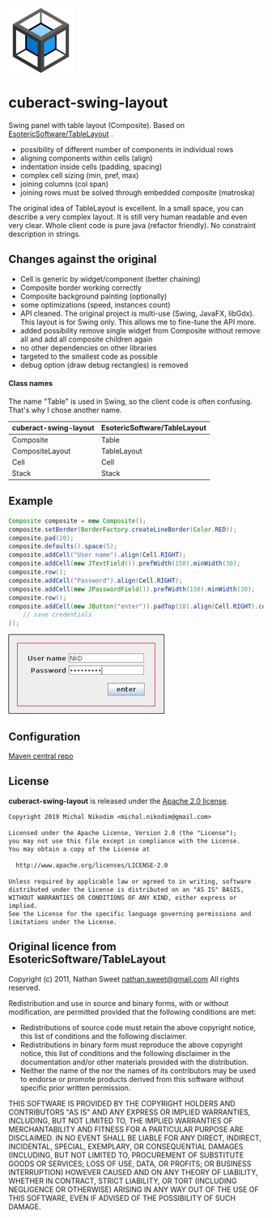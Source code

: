 ![](https://raw.githubusercontent.com/cuberact/cuberactorg.github.io/master/cuberact_128x128.png) 

# cuberact-swing-layout

Swing panel with table layout (Composite). Based on [EsotericSoftware/TableLayout](https://github.com/EsotericSoftware/tablelayout) .

* possibility of different number of components in individual rows
* aligning components within cells (align)
* indentation inside cells (padding, spacing)
* complex cell sizing (min, pref, max)
* joining columns (col span)
* joining rows must be solved through embedded composite (matroska)

The original idea of TableLayout is excellent. In a small space, you can describe a very complex layout. It is still very human readable and even very clear.
Whole client code is pure java (refactor friendly). No constraint description in strings. 
 
## Changes against the original

* Cell is generic by widget/component (better chaining)
* Composite border working correctly 
* Composite background painting (optionally)
* some optimizations (speed, instances count)
* API cleaned. The original project is multi-use (Swing, JavaFX, libGdx). This layout is for Swing only. This allows me to fine-tune the API more.
* added possibility remove single widget from Composite without remove all and add all composite children again
* no other dependencies on other libraries
* targeted to the smallest code as possible
* debug option (draw debug rectangles) is removed

#### Class names

The name "Table" is used in Swing, so the client code is often confusing. That's why I chose another name.

| cuberact-swing-layout | EsotericSoftware/TableLayout |
| --------------------- | ---------------------------- |
| Composite             | Table                        |
| CompositeLayout       | TableLayout                  |
| Cell                  | Cell                         |
| Stack                 | Stack                        |

## Example

```java
Composite composite = new Composite();
composite.setBorder(BorderFactory.createLineBorder(Color.RED));
composite.pad(20);
composite.defaults().space(5);
composite.addCell("User name").align(Cell.RIGHT);
composite.addCell(new JTextField()).prefWidth(150).minWidth(30);
composite.row();
composite.addCell("Password").align(Cell.RIGHT);
composite.addCell(new JPasswordField()).prefWidth(150).minWidth(30);
composite.row();
composite.addCell(new JButton("enter")).padTop(10).align(Cell.RIGHT).colspan(2).getWidget().addActionListener(event -> {
    // save credentials
});
```
![](https://raw.githubusercontent.com/cuberact/cuberactorg.github.io/master/images/cuberact-swing-layout/credentials-layout-showcase.png)

## Configuration

[Maven central repo](https://search.maven.org/artifact/org.cuberact/cuberact-swing-layout)

## License

__cuberact-swing-layout__ is released under the [Apache 2.0 license](LICENSE).

```
Copyright 2019 Michal Nikodim <michal.nikodim@gmail.com>

Licensed under the Apache License, Version 2.0 (the "License");
you may not use this file except in compliance with the License.
You may obtain a copy of the License at

  http://www.apache.org/licenses/LICENSE-2.0

Unless required by applicable law or agreed to in writing, software
distributed under the License is distributed on an "AS IS" BASIS,
WITHOUT WARRANTIES OR CONDITIONS OF ANY KIND, either express or implied.
See the License for the specific language governing permissions and
limitations under the License.
```

## Original licence from EsotericSoftware/TableLayout


  Copyright (c) 2011, Nathan Sweet <nathan.sweet@gmail.com>
  All rights reserved.
 
  Redistribution and use in source and binary forms, with or without
  modification, are permitted provided that the following conditions are met:
  
  * Redistributions of source code must retain the above copyright notice, this list of conditions and the following disclaimer.
  * Redistributions in binary form must reproduce the above copyright notice, this list of conditions and the following disclaimer in the documentation and/or other materials provided with the distribution.
  * Neither the name of the <organization> nor the names of its contributors may be used to endorse or promote products derived from this software without specific prior written permission.
 
  THIS SOFTWARE IS PROVIDED BY THE COPYRIGHT HOLDERS AND CONTRIBUTORS "AS IS" AND
  ANY EXPRESS OR IMPLIED WARRANTIES, INCLUDING, BUT NOT LIMITED TO, THE IMPLIED
  WARRANTIES OF MERCHANTABILITY AND FITNESS FOR A PARTICULAR PURPOSE ARE
  DISCLAIMED. IN NO EVENT SHALL <COPYRIGHT HOLDER> BE LIABLE FOR ANY
  DIRECT, INDIRECT, INCIDENTAL, SPECIAL, EXEMPLARY, OR CONSEQUENTIAL DAMAGES
  (INCLUDING, BUT NOT LIMITED TO, PROCUREMENT OF SUBSTITUTE GOODS OR SERVICES;
  LOSS OF USE, DATA, OR PROFITS; OR BUSINESS INTERRUPTION) HOWEVER CAUSED AND
  ON ANY THEORY OF LIABILITY, WHETHER IN CONTRACT, STRICT LIABILITY, OR TORT
  (INCLUDING NEGLIGENCE OR OTHERWISE) ARISING IN ANY WAY OUT OF THE USE OF THIS
  SOFTWARE, EVEN IF ADVISED OF THE POSSIBILITY OF SUCH DAMAGE.
